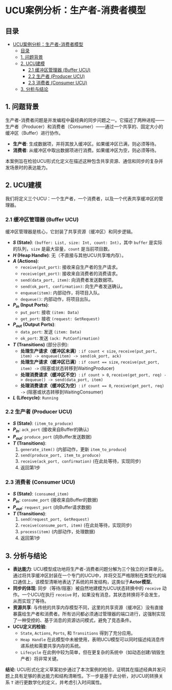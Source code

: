 # UCU案例分析：生产者-消费者模型

## 目录

- [UCU案例分析：生产者-消费者模型](#ucu案例分析生产者-消费者模型)
  - [目录](#目录)
  - [1. 问题背景](#1-问题背景)
  - [2. UCU建模](#2-ucu建模)
    - [2.1 缓冲区管理器 (Buffer UCU)](#21-缓冲区管理器-buffer-ucu)
    - [2.2 生产者 (Producer UCU)](#22-生产者-producer-ucu)
    - [2.3 消费者 (Consumer UCU)](#23-消费者-consumer-ucu)
  - [3. 分析与结论](#3-分析与结论)

## 1. 问题背景

生产者-消费者问题是并发编程中最经典的同步问题之一。它描述了两种进程——生产者（Producer）和消费者（Consumer）——通过一个共享的、固定大小的缓冲区（Buffer）进行协作。

- **生产者**: 生成数据项，并将其放入缓冲区。如果缓冲区已满，则必须等待。
- **消费者**: 从缓冲区中取出数据项进行消费。如果缓冲区为空，则必须等待。

本案例旨在检验UCU形式化定义在描述这种包含共享资源、通信和同步的复杂并发场景时的表达能力。

## 2. UCU建模

我们将定义三个UCU：一个生产者，一个消费者，以及一个代表共享缓冲区的管理器。

### 2.1 缓冲区管理器 (Buffer UCU)

缓冲区管理器是核心，它封装了共享资源（缓冲区）和同步逻辑。

- **$S$ (State)**: `(buffer: List, size: Int, count: Int)`，其中 `buffer` 是实际的队列，`size` 是最大容量，`count` 是当前项目数。
- **$H$ (Heap Handle)**: 无（不直接与其他UCU共享堆内存）。
- **$A$ (Actions)**:
  - `receive(put_port)`: 接收来自生产者的生产请求。
  - `receive(get_port)`: 接收来自消费者的消费请求。
  - `send(data_port, item)`: 向消费者发送数据项。
  - `send(ok_port, confirmation)`: 向生产者发送确认。
  - `enqueue(item)`: 内部动作，将项目入队。
  - `dequeue()`: 内部动作，将项目出队。
- **$P_{in}$ (Input Ports)**:
  - `put_port`: 接收 `(item: Data)`
  - `get_port`: 接收 `(request: GetRequest)`
- **$P_{out}$ (Output Ports)**:
  - `data_port`: 发送 `(item: Data)`
  - `ok_port`: 发送 `(ack: PutConfirmation)`
- **$T$ (Transitions)** (部分示例):
  - **处理生产请求（缓冲区未满）**: `if count < size`, `receive(put_port, item) -> enqueue(item) -> send(ok_port, ack)`
  - **处理生产请求（缓冲区已满）**: `if count == size`, `receive(put_port, item) ->` (阻塞或状态转移到WaitingProducer)
  - **处理消费请求（缓冲区不空）**: `if count > 0`, `receive(get_port, req) -> dequeue() -> send(data_port, item)`
  - **处理消费请求（缓冲区为空）**: `if count == 0`, `receive(get_port, req) ->` (阻塞或状态转移到WaitingConsumer)
- **$L$ (Lifecycle)**: `Running`

### 2.2 生产者 (Producer UCU)

- **$S$ (State)**: `(item_to_produce)`
- **$P_{in}$**: `ack_port` (接收来自Buffer的确认)
- **$P_{out}$**: `produce_port` (向Buffer发送数据)
- **$T$ (Transitions)**:
    1. `generate_item()` (内部动作，更新 `item_to_produce`)
    2. `send(produce_port, item_to_produce)`
    3. `receive(ack_port, confirmation)` (在此处等待，实现同步)
    4. 返回第1步

### 2.3 消费者 (Consumer UCU)

- **$S$ (State)**: `(consumed_item)`
- **$P_{in}$**: `consume_port` (接收来自Buffer的数据)
- **$P_{out}$**: `request_port` (向Buffer请求数据)
- **$T$ (Transitions)**:
    1. `send(request_port, GetRequest)`
    2. `receive(consume_port, item)` (在此处等待，实现同步)
    3. `process(item)` (内部动作，处理数据)
    4. 返回第1步

## 3. 分析与结论

- **表达能力**: UCU模型成功地将生产者-消费者问题分解为三个独立的计算单元。通过将共享缓冲区封装在一个专门的UCU中，并将交互严格限制在类型化的端口通信上，该模型清晰地表达了系统的并发结构，这类似于**Actor模型**。
- **同步的体现**: 同步（等待/阻塞）被自然地建模为UCU状态转换中的 `receive` 动作。一个UCU在执行 `receive` 时，如果没有消息，其状态转换将不会发生，从而实现了等待。
- **资源共享**: 与传统的共享内存模型不同，这里的共享资源（缓冲区）没有直接暴露给生产者和消费者。所有访问都必须通过管理器的端口进行，这强制实现了一种受控的、基于消息的资源访问模式，避免了竞态条件。
- **UCU定义的检验**:
  - `State`, `Actions`, `Ports`, 和 `Transitions` 得到了充分应用。
  - `Heap Handle` 在此模型中未被使用，表明UCU模型可以同时描述纯消息传递系统和需要共享内存的系统。
  - `Lifecycle` 在此例中较为简单，但在更复杂的系统中（如动态创建/销毁生产者）将非常关键。

**结论**: UCU形式化定义草案初步通过了本次案例的检验，证明其在描述经典并发问题上具有足够的表达能力和结构清晰性。下一步是基于此分析，对UCU的转换关系 `T` 进行更数学化的定义，并考虑引入时间属性。

